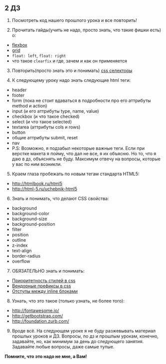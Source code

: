 ﻿## 2 ДЗ

1) Посмотреть код нашего прошлого урока и все повторить!

2) Прочитать гайды(учить не надо, просто знать, что такие фишки есть) о:

* [flexbox](http://html5book.ru/css3-flexbox/)
* [grid](http://css-live.ru/css/zolotaya-rybka-css3-grid-layout.html)
* `float: left`, `float: right`
* что такое `clearfix` и где, зачем и как он применяется

3) Повторить(просто знать это и понимать) [css селекторы](http://www.puzzleweb.ru/css/selectors.php)

4) К следующему уроку надо знать следующие html теги:

* header
* footer
* form (пока не стоит вдаваться в подробности про его аттрибуты method и action)
* input (и его аттрибуты type, name, value)
* checkbox (и что такое checked)
* select (и что такое selected)
* textarea (аттрибуты cols и rows)
* button
* общие аттрибуты submit, reset
* nav
* P.S: Возможно, я подзабыл некоторые важные теги. Если при верстке макета я пойму, что дал не все, я их объясню. Но то, что я даю в дз, объяснять не буду. Максимум отвечу на вопросы, которые у вас по ним возникли.

5) Краем глаза пробежать по новым тегам стандарта HTML5:

* http://htmlbook.ru/html5
* http://html-5.ru/uchebnik-html5
	
6) Знать и понимать, что делают CSS свойства:

* background
* background-color
* background-size
* background-position
* filter
* position
* outline
* z-index
* text-align
* border-radius
* overflow
    
7) ОБЯЗАТЕЛЬНО знать и понимать:

* [Приоритетность стилей в css](http://seodon.ru/css/prioritety-stilej.php)
* [Вендорные префиксы в css](http://yapro.ru/web-master/css/vendornie-prefiksi.html)
* [Отступы между inline блоками](http://css-live.ru/articles/zagadochnye-otstupy-mezhdu-inlajn-blokami.html)		

8) Узнать, что это такое (только узнать, не более того):

* http://fontawesome.io/
* http://getbootstrap.com/
* http://foundation.zurb.com/

9) Вроде всё. На следующем уроке я не буду разжевывать материал прошлых уроков и ДЗ.
	Вопросы, по дз и прошлым урокам, конечно, задавайте, но, как минимум за день до следующего занятия. Задавайте любые вопросы, даже самые тупые.
	
**Помните, что это надо не мне, а Вам!**
